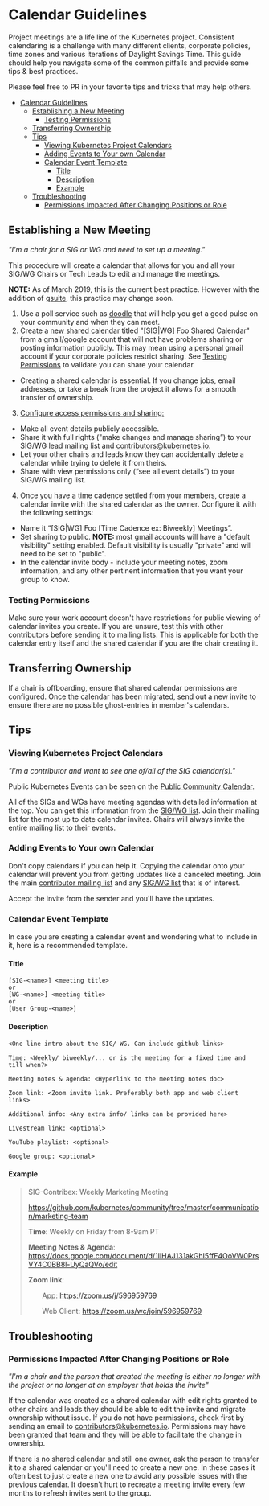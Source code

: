 # Calendar Guidelines

Project meetings are a life line of the Kubernetes project. Consistent
calendaring is a challenge with many different clients, corporate policies,
time zones and various iterations of Daylight Savings Time. This guide should
help you navigate some of the common pitfalls and provide some tips & best
practices.

Please feel free to PR in your favorite tips and tricks that may help others.

- [Calendar Guidelines](#calendar-guidelines)
  - [Establishing a New Meeting](#establishing-a-new-meeting)
    - [Testing Permissions](#testing-permissions)
  - [Transferring Ownership](#transferring-ownership)
  - [Tips](#tips)
    - [Viewing Kubernetes Project Calendars](#viewing-kubernetes-project-calendars)
    - [Adding Events to Your own Calendar](#adding-events-to-your-own-calendar)
    - [Calendar Event Template](#calendar-event-template)
      - [Title](#title)
      - [Description](#description)
      - [Example](#example)
  - [Troubleshooting](#troubleshooting)
    - [Permissions Impacted After Changing Positions or Role](#permissions-impacted-after-changing-positions-or-role)


## Establishing a New Meeting

_"I'm a chair for a SIG or WG and need to set up a meeting."_

This procedure will create a calendar that allows for you and all your SIG/WG
Chairs or Tech Leads to edit and manage the meetings.

**NOTE:** As of March 2019, this is the current best practice. However with the
addition of [gsuite], this practice may change soon.

1. Use a poll service such as [doodle] that will help you get a good pulse on
   your community and when they can meet.
2. Create a [new shared calendar] titled "[SIG|WG] Foo Shared Calendar" from
   a gmail/google account that will not have problems sharing or posting
   information publicly. This may mean using a personal gmail account if your
   corporate policies restrict sharing. See [Testing Permissions] to validate
   you can share your calendar.
  - Creating a shared calendar is essential. If you change jobs, email
    addresses, or take a break from the project it allows for a smooth transfer
    of ownership.
3. [Configure access permissions and sharing:]
  - Make all event details publicly accessible.
  - Share it with full rights ("make changes and manage sharing”) to your SIG/WG
    lead mailing list and contributors@kubernetes.io.
  - Let your other chairs and leads know they can accidentally delete a calendar
    while trying to delete it from theirs.
  - Share with view permissions only (“see all event details”) to your SIG/WG
    mailing list.
4. Once you have a time cadence settled from your members, create a calendar
    invite with the shared calendar as the owner. Configure it with the
    following settings:
  - Name it “[SIG|WG] Foo [Time Cadence ex: Biweekly] Meetings”.
  - Set sharing to public. **NOTE:** most gmail accounts will have a "default
    visibility" setting enabled. Default visibility is usually "private" and
    will need to be set to "public".
  - In the calendar invite body - include your meeting notes, zoom information,
    and any other pertinent information that you want your group to know.


### Testing Permissions

Make sure your work account doesn't have restrictions for public viewing of
calendar invites you create. If you are unsure, test this with other
contributors before sending it to mailing lists. This is applicable for both the
calendar entry itself and the shared calendar if you are the chair creating it.


## Transferring Ownership

If a chair is offboarding, ensure that shared calendar permissions are
configured. Once the calendar has been migrated, send out a new invite to ensure
there are no possible ghost-entries in member's calendars.

## Tips

### Viewing Kubernetes Project Calendars

 _"I'm a contributor and want to see one of/all of the SIG calendar(s)."_

Public Kubernetes Events can be seen on the [Public Community Calendar].

All of the SIGs and WGs have meeting agendas with detailed information at the
top. You can get this information from the [SIG/WG list]. Join their mailing
list for the most up to date calendar invites. Chairs will always invite the
entire mailing list to their events.


### Adding Events to Your own Calendar

Don't copy calendars if you can help it. Copying the calendar onto your calendar
will prevent you from getting updates like a canceled meeting. Join the main
[contributor mailing list] and any  [SIG/WG list] that is of interest.

Accept the invite from the sender and you'll have the updates.

### Calendar Event Template

In case you are creating a calendar event and wondering what to include in it, here is a recommended template.

#### Title

```
[SIG-<name>] <meeting title>
or
[WG-<name>] <meeting title>
or
[User Group-<name>]
```
#### Description

```
<One line intro about the SIG/ WG. Can include github links>

Time: <Weekly/ biweekly/... or is the meeting for a fixed time and till when?>

Meeting notes & agenda: <Hyperlink to the meeting notes doc>

Zoom link: <Zoom invite link. Preferably both app and web client links>

Additional info: <Any extra info/ links can be provided here>

Livestream link: <optional>

YouTube playlist: <optional>

Google group: <optional>
```

#### Example

> SIG-Contribex: Weekly Marketing Meeting
> 
> https://github.com/kubernetes/community/tree/master/communication/marketing-team
> 
> **Time**: Weekly on Friday from 8-9am PT
> 
> **Meeting Notes & Agenda**: https://docs.google.com/document/d/1IlHAJ131akGhI5ffF4OoVW0PrsVY4C0BB8l-UyQaQVo/edit
> 
> **Zoom link**:
>
> &nbsp;&nbsp;&nbsp;&nbsp;&nbsp;&nbsp; App: https://zoom.us/j/596959769
>
> &nbsp;&nbsp;&nbsp;&nbsp;&nbsp;&nbsp; Web Client: https://zoom.us/wc/join/596959769

## Troubleshooting

### Permissions Impacted After Changing Positions or Role

_"I'm a chair and the person that created the meeting is either no longer with
the project or no longer at an employer that holds the invite"_

If the calendar was created as a shared calendar with edit rights granted to
other chairs and leads they should be able to edit the invite and migrate
ownership without issue. If you do not have permissions, check first by sending
an email to contributors@kubernetes.io. Permissions may have been granted that
team and they will be able to facilitate the change in ownership.

If there is no shared calendar and still one owner, ask the person to transfer
it to a shared calendar or you'll need to create a new one. In these cases it
often best to just create a new one to avoid any possible issues with the
previous calendar. It doesn't hurt to recreate a meeting invite every few months
to refresh invites sent to the group.


[gsuite]: https://github.com/kubernetes/community/issues/3362
[doodle]: https://doodle.com
[testing permissions]: #testing-permissions
[new shared calendar]: https://support.google.com/calendar/answer/37095?hl=en
[configure access permissions and sharing:]: https://support.google.com/calendar/answer/37082?hl=en
[SIG/WG list]: /sig-list.md
[Public Community Calendar]: https://calendar.google.com/calendar/embed?src=calendar%40kubernetes.io&ctz=America%2FLos_Angeles
[contributor mailing list]: https://groups.google.com/forum/#!forum/kubernetes-dev
